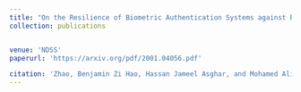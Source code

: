 ```yaml
---
title: "On the Resilience of Biometric Authentication Systems against Random Inputs"
collection: publications


venue: 'NDSS'
paperurl: 'https://arxiv.org/pdf/2001.04056.pdf'

citation: 'Zhao, Benjamin Zi Hao, Hassan Jameel Asghar, and Mohamed Ali Kaafar.(2020). &quot;Paper Title Number 2.&quot; <i>Journal 1</i>. 1(2).'
---
```


